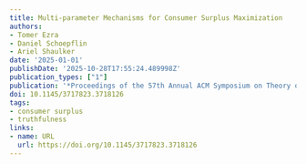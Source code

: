```yaml
---
title: Multi-parameter Mechanisms for Consumer Surplus Maximization
authors:
- Tomer Ezra
- Daniel Schoepflin
- Ariel Shaulker
date: '2025-01-01'
publishDate: '2025-10-28T17:55:24.489998Z'
publication_types: ["1"]
publication: '*Proceedings of the 57th Annual ACM Symposium on Theory of Computing*'
doi: 10.1145/3717823.3718126
tags:
- consumer surplus
- truthfulness
links:
- name: URL
  url: https://doi.org/10.1145/3717823.3718126
---
```

